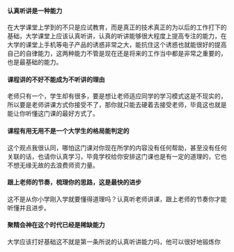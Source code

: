 #### 认真听讲是一种能力

在大学课堂上学到的不只是应试教育，而是真正的技术真正的为以后的工作打下的基础，大学课堂上应该认真听讲，认真的听讲能够很大程度上提高专注的能力，在大学的课堂上手机等电子产品的诱惑非常之大，能抗住这个诱惑也就能很好的提高自己的自律能力，这两种能力不管是现在还是将来的工作当中都是非常之重要的，也是最基础的能力。
#### 课程讲的不好不能成为不听讲的理由

老师只有一个，学生却有很多，要是想让老师适应同学的学习模式这是不现实的，所以要是老师讲课方式你接受不了，那你就只能去硬着去接受老师，毕竟这也就是能让你听懂这门课的最好方式了。
#### 课程有用无用不是一个大学生的格局能判定的

这个观点我很认同，哪怕这门课对你现在所学的内容没有任何帮助，甚至没有任何关联的话，也请你认真学习，毕竟学校给你安排这门课也是有一定的道理的，它也不想无缘无故的去浪费师资力量。
#### 跟上老师的节奏，梳理你的思路，这是最快的进步

这不是从你小学刚入学就要懂得道理吗？认真听老师讲课，跟上老师的节奏你才能听懂并且进步。
#### 聚精会神在这个时代已经是稀缺能力

大学应该打好基础这不就是第一条所说的认真听讲能力吗，他可以很好地锻炼你
